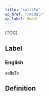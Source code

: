 ```yaml
---
title: "sellsTo"
up_href: "/model/"
up_label: Model
---
```


[TOC]

## Label

### English
sellsTo


## Definition



    
